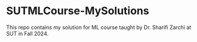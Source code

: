 # SUTMLCourse-MySolutions
This repo contains my solution for ML course taught by Dr. Sharifi Zarchi at SUT in Fall 2024.
